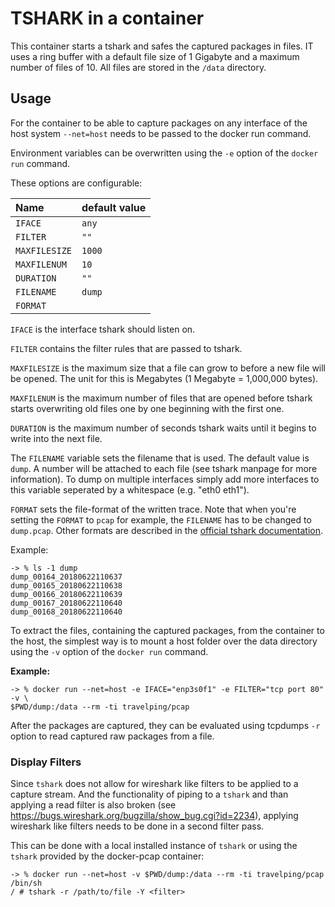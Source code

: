 # TSHARK in a container

This container starts a tshark and safes the captured packages in files. IT 
uses a ring buffer with a default file size of 1 Gigabyte and a maximum number 
of files of 10. All files are stored in the `/data` directory.

## Usage

For the container to be able to capture packages on any interface of the host
system `--net=host` needs to be passed to the docker run command.

Environment variables can be overwritten using the `-e` option of the `docker
run` command.

These options are configurable:

| Name          | default value |
|:--------------|:--------------|
| `IFACE`       |         `any` |
| `FILTER`      |          `""` |
| `MAXFILESIZE` |        `1000` |
| `MAXFILENUM`  |          `10` |
| `DURATION`    |          `""` |
| `FILENAME`    |        `dump` |
| `FORMAT`      |        `    ` |

`IFACE` is the interface tshark should listen on.

`FILTER` contains the filter rules that are passed to tshark.

`MAXFILESIZE` is the maximum size that a file can grow to before a new file will
be opened. The unit for this is Megabytes (1 Megabyte = 1,000,000 bytes).

`MAXFILENUM` is the maximum number of files that are opened before tshark
starts overwriting old files one by one beginning with the first one.

`DURATION` is the maximum number of seconds tshark waits until it begins to 
write into the next file.

The `FILENAME` variable sets the filename that is used. The default value is 
`dump`. A number will be attached to each file (see tshark manpage for more 
information). To dump on multiple interfaces simply add more interfaces to this 
variable seperated by a whitespace (e.g. "eth0 eth1").

`FORMAT` sets the file-format of the written trace. Note that when you're setting
the `FORMAT` to `pcap` for example, the `FILENAME` has to be changed to `dump.pcap`.
Other formats are described in the [official tshark documentation](https://www.wireshark.org/docs/man-pages/tshark.html).

Example:

```
-> % ls -1 dump 
dump_00164_20180622110637
dump_00165_20180622110638
dump_00166_20180622110639
dump_00167_20180622110640
dump_00168_20180622110640
```

To extract the files, containing the captured packages, from the container to
the host, the simplest way is to mount a host folder over the data directory
using the `-v` option of the `docker run` command.

**Example:**

```
-> % docker run --net=host -e IFACE="enp3s0f1" -e FILTER="tcp port 80" -v \
$PWD/dump:/data --rm -ti travelping/pcap
```

After the packages are captured, they can be evaluated using tcpdumps `-r`
option to read captured raw packages from a file.

### Display Filters

Since `tshark` does not allow for wireshark like filters to be applied to a 
capture stream. And the functionality of piping to a `tshark` and than applying 
a read filter is also broken (see 
https://bugs.wireshark.org/bugzilla/show_bug.cgi?id=2234), applying wireshark 
like filters needs to be done in a second filter pass.

This can be done with a local installed instance of `tshark` or using the 
`tshark` provided by the docker-pcap container:

```
-> % docker run --net=host -v $PWD/dump:/data --rm -ti travelping/pcap /bin/sh
/ # tshark -r /path/to/file -Y <filter>
```
